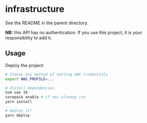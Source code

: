 # infrastructure

See the README in the parent directory.

**NB:** this API has no authentication. If you use this project, it is your
responsibility to add it.

## Usage

Deploy the project:

```bash
# Choose any method of setting AWS credentials
export AWS_PROFILE=...

# Install dependencies
nvm use 18
corepack enable # if not already run
yarn install

# Deploy it!
yarn deploy
```
